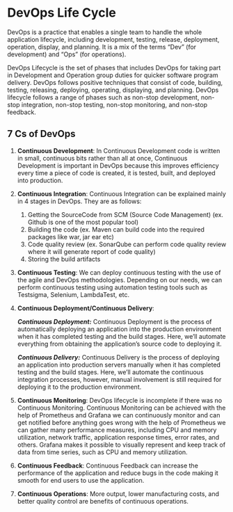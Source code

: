 # DevOps Life Cycle
DevOps is a practice that enables a single team to handle the whole application lifecycle, including development, testing, release, deployment, operation, display, and planning. It is a mix of the terms “Dev” (for development) and “Ops” (for operations).

DevOps Lifecycle is the set of phases that includes DevOps for taking part in Development and Operation group duties for quicker software program delivery. DevOps follows positive techniques that consist of code, building, testing, releasing, deploying, operating, displaying, and planning. DevOps lifecycle follows a range of phases such as non-stop development, non-stop integration, non-stop testing, non-stop monitoring, and non-stop feedback.

## 7 Cs of DevOps 
1. **Continuous Development**: In Continuous Development code is written in small, continuous bits rather than all at once, Continuous Development is important in DevOps because this improves efficiency every time a piece of code is created, it is tested, built, and deployed into production.

2. **Continuous Integration**: Continuous Integration can be explained mainly in 4 stages in DevOps. They are as follows:
    1. Getting the SourceCode from SCM (Source Code Management) (ex. Github is one of the most popular tool)
    2. Building the code (ex. Maven can build code into the required packages like war, jar ear etc)
    3. Code quality review (ex. SonarQube can perform code quality review where it will generate report of code quality)
    4. Storing the build artifacts 

3. **Continuous Testing**: We can deploy  continuous testing with the use of the agile and DevOps methodologies. Depending on our needs, we can perform continuous testing using automation testing tools such as Testsigma, Selenium, LambdaTest, etc.

4. **Continuous Deployment/Continuous Delivery**:

    ***Continuous Deployment:*** Continuous Deployment is the process of automatically deploying an application into the production environment when it has completed testing and the build stages. Here, we’ll automate everything from obtaining the application’s source code to deploying it.

    ***Continuous Delivery:*** Continuous Delivery is the process of deploying an application into production servers manually when it has completed testing and the build stages. Here, we’ll automate the continuous integration processes, however, manual involvement is still required for deploying it to the production environment.

5. **Continuous Monitoring**: DevOps lifecycle is incomplete if there was no Continuous Monitoring. Continuous Monitoring can be achieved with the help of Prometheus and Grafana we can continuously monitor and can get notified before anything goes wrong with the help of Prometheus we can gather many performance measures, including CPU and memory utilization, network traffic, application response times, error rates, and others. Grafana makes it possible to visually represent and keep track of data from time series, such as CPU and memory utilization.

6. **Continuous Feedback**: Continuous Feedback can increase the performance of the application and reduce bugs in the code making it smooth for end users to use the application.

7. **Continuous Operations**: More output, lower manufacturing costs, and better quality control are benefits of continuous operations.